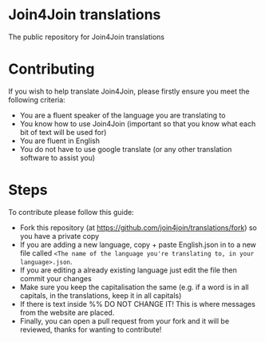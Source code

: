 # Join4Join translations
The public repository for Join4Join translations
# Contributing
If you wish to help translate Join4Join, please firstly ensure you meet the following criteria:
- You are a fluent speaker of the language you are translating to
- You know how to use Join4Join (important so that you know what each bit of text will be used for)
- You are fluent in English 
- You do not have to use google translate (or any other translation software to assist you)
# Steps
To contribute please follow this guide:
- Fork this repository (at https://github.com/join4join/translations/fork) so you have a private copy
- If you are adding a new language, copy + paste English.json in to a new file called `<The name of the language you're translating to, in your language>.json`.
- If you are editing a already existing language just edit the file then commit your changes
- Make sure you keep the capitalisation the same (e.g. if a word is in all capitals, in the translations, keep it in all capitals)
- If there is text inside %% DO NOT CHANGE IT! This is where messages from the website are placed.
- Finally, you can open a pull request from your fork and it will be reviewed, thanks for wanting to contribute!
